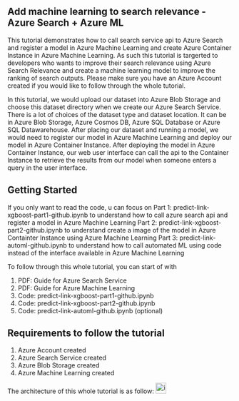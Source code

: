## Add machine learning to search relevance - Azure Search + Azure ML

This tutorial demonstrates how to call search service api to Azure Search and register a model in Azure Machine Learning and create Azure Container Instance in Azure Machine Learning. As such this tutorial is targerted to developers who wants to improve their search relevance using Azure Search Relevance and create a machine learning model to improve the ranking of search outputs. Please make sure you have an Azure Account created if you would like to follow through the whole tutorial. 

In this tutorial, we would upload our dataset into Azure Blob Storage and choose this dataset directory when we create our Azure Search Service. There is a lot of choices of the dataset type and dataset location. It can be in Azure Blob Storage, Azure Cosmos DB, Azure SQL Database or Azure SQL Datawarehouse. After placing our dataset and running a model, we would need to register our model in Azure Machine Learning and deploy our model in Azure Container Instance. After deploying the model in Azure Container Instance, our web user interface can call the api to the Container Instance to retrieve the results from our model when someone enters a query in the user interface.

## Getting Started

If you only want to read the code, u can focus on 
Part 1: predict-link-xgboost-part1-github.ipynb to understand how to call azure search api and register a model in Azure Machine Learning
Part 2: predict-link-xgboost-part2-github.ipynb to understand create a image of the model in Azure Containter Instance using Azure Machine Learning
Part 3: predict-link-automl-github.ipynb to understand how to call automated ML using code instead of the interface available in Azure Machine Learning

To follow through this whole tutorial, you can start of with 
1. PDF: Guide for Azure Search Service
2. PDF: Guide for Azure Machine Learning
3. Code: predict-link-xgboost-part1-github.ipynb 
4. Code: predict-link-xgboost-part2-github.ipynb 
5. Code: predict-link-automl-github.ipynb (optional)

## Requirements to follow the tutorial

1. Azure Account created
2. Azure Search Service created
3. Azure Blob Storage created
4. Azure Machine Learning created

The architecture of this whole tutorial is as follow:
<img width="24" alt="image" src="https://github.com/siaodevil/azure-search-and-ml/blob/main/architecture.png">

